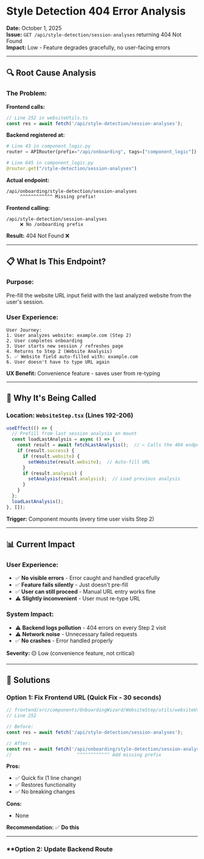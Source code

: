 # Style Detection 404 Error Analysis
**Date:** October 1, 2025  
**Issue:** `GET /api/style-detection/session-analyses` returning 404 Not Found  
**Impact:** Low - Feature degrades gracefully, no user-facing errors

---

## 🔍 Root Cause Analysis

### **The Problem:**

**Frontend calls:**
```typescript
// Line 252 in websiteUtils.ts
const res = await fetch('/api/style-detection/session-analyses');
```

**Backend registered at:**
```python
# Line 43 in component_logic.py
router = APIRouter(prefix="/api/onboarding", tags=["component_logic"])

# Line 645 in component_logic.py
@router.get("/style-detection/session-analyses")
```

**Actual endpoint:**
```
/api/onboarding/style-detection/session-analyses
     ^^^^^^^^^^^^ Missing prefix!
```

**Frontend calling:**
```
/api/style-detection/session-analyses
     ❌ No /onboarding prefix
```

**Result:** 404 Not Found ❌

---

## 📋 What Is This Endpoint?

### **Purpose:**
Pre-fill the website URL input field with the last analyzed website from the user's session.

### **User Experience:**
```
User Journey:
1. User analyzes website: example.com (Step 2)
2. User completes onboarding
3. User starts new session / refreshes page
4. Returns to Step 2 (Website Analysis)
5. ✅ Website field auto-filled with: example.com
6. User doesn't have to type URL again
```

**UX Benefit:** Convenience feature - saves user from re-typing

---

## 🎯 Why It's Being Called

### **Location:** `WebsiteStep.tsx` (Lines 192-206)

```typescript
useEffect(() => {
  // Prefill from last session analysis on mount
  const loadLastAnalysis = async () => {
    const result = await fetchLastAnalysis();  // ← Calls the 404 endpoint
    if (result.success) {
      if (result.website) {
        setWebsite(result.website);  // Auto-fill URL
      }
      if (result.analysis) {
        setAnalysis(result.analysis);  // Load previous analysis
      }
    }
  };
  loadLastAnalysis();
}, []);
```

**Trigger:** Component mounts (every time user visits Step 2)

---

## 📊 Current Impact

### **User Experience:**
- ✅ **No visible errors** - Error caught and handled gracefully
- ✅ **Feature fails silently** - Just doesn't pre-fill
- ✅ **User can still proceed** - Manual URL entry works fine
- ⚠️ **Slightly inconvenient** - User must re-type URL

### **System Impact:**
- ⚠️ **Backend logs pollution** - 404 errors on every Step 2 visit
- ⚠️ **Network noise** - Unnecessary failed requests
- ✅ **No crashes** - Error handled properly

**Severity:** 🟡 Low (convenience feature, not critical)

---

## 🔧 Solutions

### **Option 1: Fix Frontend URL (Quick Fix - 30 seconds)**

```typescript
// frontend/src/components/OnboardingWizard/WebsiteStep/utils/websiteUtils.ts
// Line 252

// Before:
const res = await fetch('/api/style-detection/session-analyses');

// After:
const res = await fetch('/api/onboarding/style-detection/session-analyses');
//                        ^^^^^^^^^^^^ Add missing prefix
```

**Pros:**
- ✅ Quick fix (1 line change)
- ✅ Restores functionality
- ✅ No breaking changes

**Cons:**
- None

**Recommendation:** ✅ **Do this**

---

### **Option 2: Update Backend Route
